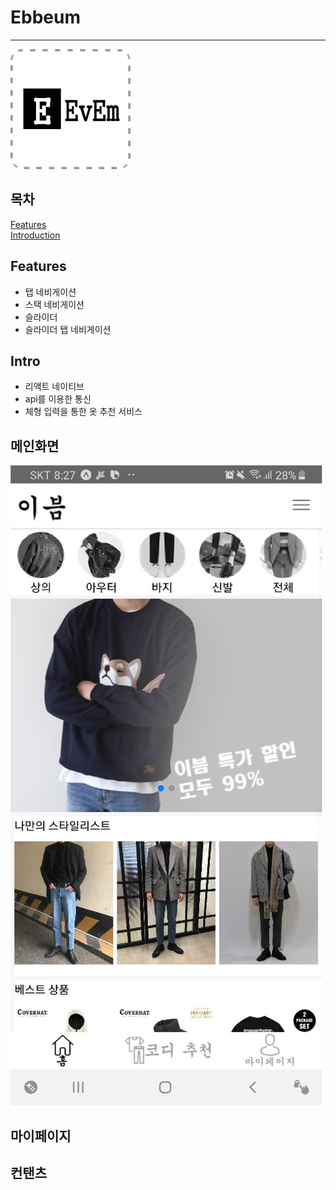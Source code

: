 # Ebbeum
********************************
![Alt text](/assets/icon.png)

## 목차
[Features](#Features) <br>
[Introduction](#Intro) <br>


## Features
- 탭 네비게이션
- 스택 네비게이션
- 슬라이더
- 슬라이더 탭 네비게이션

## Intro
- 리액트 네이티브
- api를 이용한 통신
- 체형 입력을 통한 옷 추천 서비스

## 메인화면
![](/intro_image/Loading.png)

## 마이페이지

## 컨탠츠
